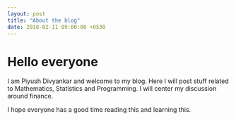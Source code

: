 ```yaml
---
layout: post
title: "About the blog"
date: 2018-02-11 09:00:00 +0530
---
```


# Hello everyone

I am Piyush Divyankar and welcome to my blog. Here I will post stuff related to
Mathematics, Statistics and Programming. I will center my discussion around finance.

I hope everyone has a good time reading this and learning this.
